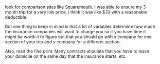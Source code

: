 look for comparison sites like Squaremouth. I was able to ensure my 3 month trip for a very low price. I think it was like $30 with a reasonable deductible.

But one thing to keep in mind is that a lot of variables determine how much the insurance companies will want to charge you so if you have time it might be worth it to figure out that you should go with x company for one section of your trip and y company for a different section.

Also, read the fine print. Many contracts stipulate that you have to leave your domicile on the same day that the insurance starts, etc.
